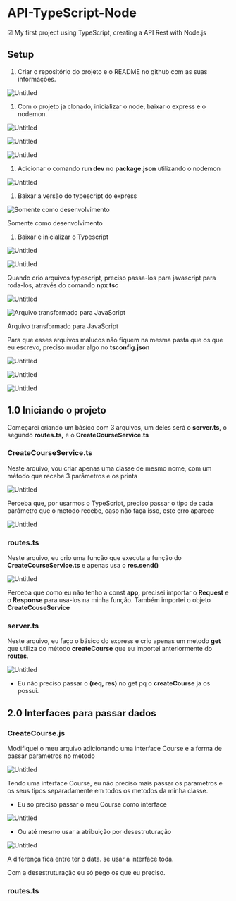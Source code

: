 # API-TypeScript-Node
☑ My first project using TypeScript, creating a API Rest with Node.js

## Setup

1. Criar o repositório do projeto e o README no github com as suas informações.

![Untitled](TypeScript%20Project%20b71cb45442a9490ca22a03f8e2584688/Untitled.png)

1. Com o projeto ja clonado, inicializar o node, baixar o express e o nodemon.

![Untitled](TypeScript%20Project%20b71cb45442a9490ca22a03f8e2584688/Untitled%201.png)

![Untitled](TypeScript%20Project%20b71cb45442a9490ca22a03f8e2584688/Untitled%202.png)

![Untitled](TypeScript%20Project%20b71cb45442a9490ca22a03f8e2584688/Untitled%203.png)

1. Adicionar o comando **************run dev************** no **************************package.json**************************  utilizando o nodemon

![Untitled](TypeScript%20Project%20b71cb45442a9490ca22a03f8e2584688/Untitled%204.png)

1. Baixar a versão do typescript do express

![Somente como desenvolvimento](TypeScript%20Project%20b71cb45442a9490ca22a03f8e2584688/Untitled%205.png)

Somente como desenvolvimento

1. Baixar e inicializar o Typescript

![Untitled](TypeScript%20Project%20b71cb45442a9490ca22a03f8e2584688/Untitled%206.png)

![Untitled](TypeScript%20Project%20b71cb45442a9490ca22a03f8e2584688/Untitled%207.png)

Quando crio arquivos typescript, preciso passa-los para javascript para roda-los, através do comando ********npx tsc******** 

![Untitled](TypeScript%20Project%20b71cb45442a9490ca22a03f8e2584688/Untitled%208.png)

![Arquivo transformado para JavaScript](TypeScript%20Project%20b71cb45442a9490ca22a03f8e2584688/Untitled%209.png)

Arquivo transformado para JavaScript

Para que esses arquivos malucos não fiquem na mesma pasta que os que eu escrevo, preciso mudar algo no ******************tsconfig.json******************

![Untitled](TypeScript%20Project%20b71cb45442a9490ca22a03f8e2584688/Untitled%2010.png)

![Untitled](TypeScript%20Project%20b71cb45442a9490ca22a03f8e2584688/Untitled%2011.png)

![Untitled](TypeScript%20Project%20b71cb45442a9490ca22a03f8e2584688/Untitled%2012.png)

## 1.0 Iniciando o projeto

Começarei criando um básico com 3 arquivos, um deles será o ********************server.ts,******************** o segundo **************routes.ts,************** e o **CreateCourseService.ts**

### **CreateCourseService.ts**

Neste arquivo, vou criar apenas uma classe de mesmo nome, com um método que recebe 3 parâmetros e os printa

![Untitled](TypeScript%20Project%20b71cb45442a9490ca22a03f8e2584688/Untitled%2013.png)

Perceba que, por usarmos o TypeScript, preciso passar o tipo de cada parâmetro que o metodo recebe, caso não faça isso, este erro aparece

![Untitled](TypeScript%20Project%20b71cb45442a9490ca22a03f8e2584688/Untitled%2014.png)

### routes.ts

Neste arquivo, eu crio uma função que executa a função do **CreateCourseService.ts** e apenas usa o **res.send()**

![Untitled](TypeScript%20Project%20b71cb45442a9490ca22a03f8e2584688/Untitled%2015.png)

Perceba que como eu não tenho a const **app,** precisei importar o ******Request****** e o ******************Response****************** para usa-los na minha função. Também importei o objeto **CreateCouseService**

### **server.ts**

Neste arquivo, eu faço o básico do express e crio apenas um metodo ********get******** que utiliza do método **createCourse** que eu importei anteriormente do **routes**.

![Untitled](TypeScript%20Project%20b71cb45442a9490ca22a03f8e2584688/Untitled%2016.png)

- Eu não preciso passar o **(req, res)** no get pq o **createCourse** ja os possui.

## 2.0 Interfaces para passar dados

### CreateCourse.js

Modifiquei o meu arquivo adicionando uma interface Course e a forma de passar parametros no metodo

![Untitled](TypeScript%20Project%20b71cb45442a9490ca22a03f8e2584688/Untitled%2017.png)

Tendo uma interface Course, eu não preciso mais passar os parametros e os seus tipos separadamente em todos os metodos da minha classe. 

- Eu so preciso passar o meu Course como interface

![Untitled](TypeScript%20Project%20b71cb45442a9490ca22a03f8e2584688/Untitled%2018.png)

- Ou até mesmo usar a atribuição por desestruturação

![Untitled](TypeScript%20Project%20b71cb45442a9490ca22a03f8e2584688/Untitled%2019.png)

A diferença fica entre ter o data. se usar a interface toda.

Com a desestruturação eu só pego os que eu preciso.

### routes.ts